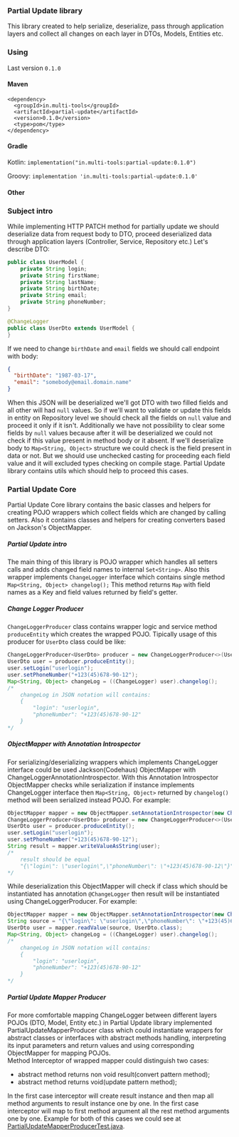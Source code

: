 ### Partial Update library
This library created to help serialize, deserialize, pass through application
layers and collect all changes on each layer in DTOs, Models, Entities etc.

### Using
Last version `0.1.0`
#### Maven
```
<dependency>
  <groupId>in.multi-tools</groupId>
  <artifactId>partial-update</artifactId>
  <version>0.1.0</version>
  <type>pom</type>
</dependency>
```
#### Gradle
Kotlin: `implementation("in.multi-tools:partial-update:0.1.0")`

Groovy: `implementation 'in.multi-tools:partial-update:0.1.0'`

#### Other


### Subject intro
While implementing HTTP PATCH method for partially update we
should deserialize data from request body to DTO, proceed
deserialized data through application layers (Controller,
Service, Repository etc.)
Let's describe DTO:
```java
public class UserModel {
	private String login;
	private String firstName;
	private String lastName;
	private String birthDate;
	private String email;
	private String phoneNumber;
}

@ChangeLogger
public class UserDto extends UserModel {
}
```
If we need to change `birthDate` and `email` fields we should call
endpoint with body:
```json
{
  "birthDate": "1987-03-17",
  "email": "somebody@email.domain.name"
}
```
When this JSON will be deserialized we'll got DTO with two filled fields and
all other will had `null` values. So if we'll want to validate or update this
fields in entity on Repository level we should check all the fields on `null`
value and proceed it only if it isn't. Additionally we have not possibility to
clear some fields by `null` values because after it will be deserialized we
could not check if this value present in method body or it absent.
If we'll deserialize body to `Map<String, Object>` structure we could
check is the field present in data or not. But we should use unchecked casting
for proceeding each field value and it will excluded types checking on compile
stage.
Partial Update library contains utils which should help to proceed this cases.
### Partial Update Core
Partial Update Core library contains the basic classes and helpers for creating
POJO wrappers which collect fields which are changed by calling setters. Also
it contains classes and helpers for creating converters based on Jackson's
ObjectMapper.
##### Partial Update intro
The main thing of this library is POJO wrapper which handles all setters calls
and adds changed field names to internal `Set<String>`. Also this wrapper
implements `ChangeLogger` interface which contains single method
`Map<String, Object> changelog();` This method returns `Map` with field names
as a Key and field values returned by field's getter.
##### Change Logger Producer
`ChangeLoggerProducer` class contains wrapper logic and service method
`produceEntity` which creates the wrapped POJO. Tipically usage of this producer
for `UserDto` class could be like:
```java
ChangeLoggerProducer<UserDto> producer = new ChangeLoggerProducer<>(UserDto.class);
UserDto user = producer.produceEntity();
user.setLogin("userlogin");
user.setPhoneNumber("+123(45)678-90-12");
Map<String, Object> changeLog = ((ChangeLogger) user).changelog();
/*
    changeLog in JSON notation will contains:
    {
        "login": "userlogin",
        "phoneNumber": "+123(45)678-90-12"
    }
*/
```
##### ObjectMapper with Annotation Introspector
For serializing/deserializing wrappers which implements ChangeLogger interface
could be used Jackson(Codehaus) ObjectMapper with
ChangeLoggerAnnotationIntrospector. With this Annotation Introspector ObjectMapper
checks while serialization if instance implements ChangeLogger interface then
`Map<String, Object>` returned by `changelog()` method will been serialized
instead POJO. For example:
```java
ObjectMapper mapper = new ObjectMapper.setAnnotationIntrospector(new ChangeLoggerAnnotationIntrospector());
ChangeLoggerProducer<UserDto> producer = new ChangeLoggerProducer<>(UserDto.class);
UserDto user = producer.produceEntity();
user.setLogin("userlogin");
user.setPhoneNumber("+123(45)678-90-12");
String result = mapper.writeValueAsString(user);
/*
    result should be equal
    "{\"login\": \"userlogin\",\"phoneNumber\": \"+123(45)678-90-12\"}"
*/
```
While deserialization this ObjectMapper will check if class which should be
instantiated has annotation `@ChangeLogger` then result will be instantiated
using ChangeLoggerProducer. For example:
```java
ObjectMapper mapper = new ObjectMapper.setAnnotationIntrospector(new ChangeLoggerAnnotationIntrospector());
String source = "{\"login\": \"userlogin\",\"phoneNumber\": \"+123(45)678-90-12\"}";
UserDto user = mapper.readValue(source, UserDto.class);
Map<String, Object> changeLog = ((ChangeLogger) user).changelog();
/*
    changeLog in JSON notation will contains:
    {
        "login": "userlogin",
        "phoneNumber": "+123(45)678-90-12"
    }
*/
```
##### Partial Update Mapper Producer
For more comfortable mapping ChangeLogger between different layers POJOs
(DTO, Model, Entity etc.) in Partial Update library implemented PartialUpdateMapperProducer
class which could instantiate wrappers for abstract classes or interfaces with
abstract methods handling, interpreting its input parameters and return values
and using corresponding ObjectMapper for mapping POJOs.<br>
Method Interceptor of wrapped mapper could distinguish two cases:
* abstract method returns non void result(convert pattern method);
* abstract method returns void(update pattern method);

In the first case interceptor will create result instance and then map all
method arguments to result instance one by one.
In the first case interceptor will map to first method argument all the rest
method arguments one by one.
Example for both of this cases we could see at
[PartialUpdateMapperProducerTest.java](partial-update-core/src/test/java/partial/update/mapper/PartialUpdateMapperProducerTest.java).
